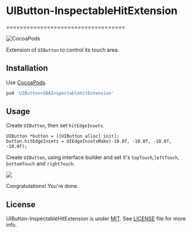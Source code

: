 # UIButton-InspectableHitExtension
===================================

![CocoaPods](https://cocoapod-badges.herokuapp.com/v/UIButton+HitExtension/badge.png)


Extension of `UIButton` to control its touch area.

Installation
------------

Use [CocoaPods](http://cocoapods.org).

```ruby
pod 'UIButton+SBAInspectableHitExtension'
```


Usage
-----

Create `UIButton`, then set `hitEdgeInsets`.

```objc
UIButton *button = [[UIButton alloc] init];
button.hitEdgeInsets = UIEdgeInsetsMake(-10.0f, -10.0f, -10.0f, -10.0f);
```

Create `UIButton`, using interface builder and set it's `topTouch`,`leftTouch`, `bottomTouch` and `rightTouch`.

![](https://image.ibb.co/gmFhJk/Screen_Shot_2017_09_25_at_2_04_55_PM.png)

Congratulations! You're done.

License
-------

UIButton-InspectableHitExtension is under [MIT](https://opensource.org/licenses/MIT). See [LICENSE](LICENSE) file for more info.
